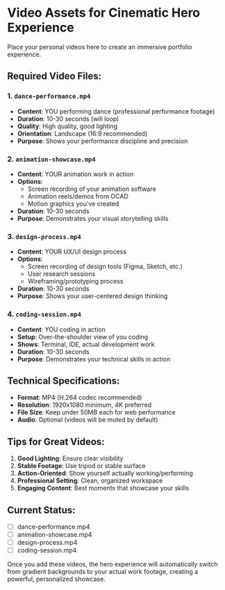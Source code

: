 # Video Assets for Cinematic Hero Experience

Place your personal videos here to create an immersive portfolio experience.

## Required Video Files:

### 1. `dance-performance.mp4`
- **Content**: YOU performing dance (professional performance footage)
- **Duration**: 10-30 seconds (will loop)
- **Quality**: High quality, good lighting
- **Orientation**: Landscape (16:9 recommended)
- **Purpose**: Shows your performance discipline and precision

### 2. `animation-showcase.mp4` 
- **Content**: YOUR animation work in action
- **Options**: 
  - Screen recording of your animation software
  - Animation reels/demos from OCAD
  - Motion graphics you've created
- **Duration**: 10-30 seconds
- **Purpose**: Demonstrates your visual storytelling skills

### 3. `design-process.mp4`
- **Content**: YOUR UX/UI design process
- **Options**:
  - Screen recording of design tools (Figma, Sketch, etc.)
  - User research sessions
  - Wireframing/prototyping process
- **Duration**: 10-30 seconds
- **Purpose**: Shows your user-centered design thinking

### 4. `coding-session.mp4`
- **Content**: YOU coding in action
- **Setup**: Over-the-shoulder view of you coding
- **Shows**: Terminal, IDE, actual development work
- **Duration**: 10-30 seconds
- **Purpose**: Demonstrates your technical skills in action

## Technical Specifications:
- **Format**: MP4 (H.264 codec recommended)
- **Resolution**: 1920x1080 minimum, 4K preferred
- **File Size**: Keep under 50MB each for web performance
- **Audio**: Optional (videos will be muted by default)

## Tips for Great Videos:
1. **Good Lighting**: Ensure clear visibility
2. **Stable Footage**: Use tripod or stable surface
3. **Action-Oriented**: Show yourself actually working/performing
4. **Professional Setting**: Clean, organized workspace
5. **Engaging Content**: Best moments that showcase your skills

## Current Status:
- [ ] dance-performance.mp4
- [ ] animation-showcase.mp4  
- [ ] design-process.mp4
- [ ] coding-session.mp4

Once you add these videos, the hero experience will automatically switch from gradient backgrounds to your actual work footage, creating a powerful, personalized showcase.